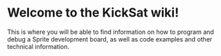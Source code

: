 # Welcome to the KickSat wiki!

This is where you will be able to find information on how to program and debug a Sprite development board, as well as code examples and other technical information.